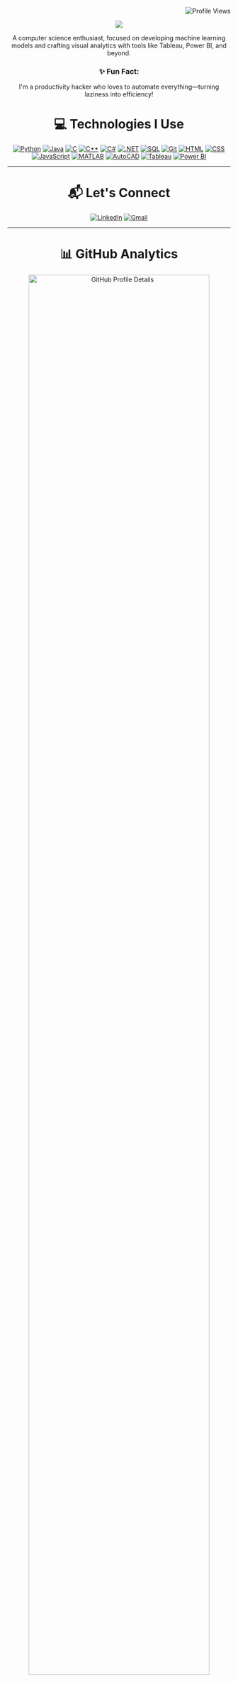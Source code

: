 <!-- Profile Views Badge -->
<p align="right">
    <img src="https://komarev.com/ghpvc/?username=ArifurRahmanShezan&style=plastic&color=blue&label=Profile+Visitors" alt="Profile Views" />
</p>

<!-- Welcome Animation -->
<p align="center">
    <img src="https://readme-typing-svg.herokuapp.com?font=Roboto&size=30&duration=3000&pause=500&color=FF4500&width=600&lines=Hey+there!+👋;I'm+Arifur-Rahman-Shezan!;+Passionate+CS+Student" />
</p>

<!-- About Me Section -->
<p align="center">A computer science enthusiast, focused on developing machine learning models and crafting visual analytics with tools like Tableau, Power BI, and beyond.</p>

<h3 align="center">✨ Fun Fact:</h3>
<p align="center">I'm a productivity hacker who loves to automate everything—turning laziness into efficiency!</p>

<!-- Tech Stack Section -->
<h1 align="center">💻 Technologies I Use</h1>
<p align="center">
    <a href="https://www.python.org/"><img src="https://img.shields.io/badge/Python-3776AB?style=flat-square&logo=python&logoColor=white" alt="Python" /></a>
    <a href="https://www.java.com/"><img src="https://img.shields.io/badge/Java-007396?style=flat-square&logo=java&logoColor=white" alt="Java" /></a>
    <a href="https://en.wikipedia.org/wiki/C_(programming_language)"><img src="https://img.shields.io/badge/C-00599C?style=flat-square&logo=c&logoColor=white" alt="C" /></a>
    <a href="https://isocpp.org/"><img src="https://img.shields.io/badge/C++-00599C?style=flat-square&logo=c%2B%2B&logoColor=white" alt="C++" /></a>
    <a href="https://learn.microsoft.com/en-us/dotnet/csharp/"><img src="https://img.shields.io/badge/C%23-239120?style=flat-square&logo=c-sharp&logoColor=white" alt="C#" /></a>
    <a href="https://dotnet.microsoft.com/"><img src="https://img.shields.io/badge/.NET-5C2D91?style=flat-square&logo=dotnet&logoColor=white" alt=".NET" /></a>
    <a href="https://www.postgresql.org/"><img src="https://img.shields.io/badge/SQL-4479A1?style=flat-square&logo=postgresql&logoColor=white" alt="SQL" /></a>
    <a href="https://git-scm.com/"><img src="https://img.shields.io/badge/Git-F05032?style=flat-square&logo=git&logoColor=white" alt="Git" /></a>
    <a href="https://developer.mozilla.org/en-US/docs/Web/HTML"><img src="https://img.shields.io/badge/HTML-E34F26?style=flat-square&logo=html5&logoColor=white" alt="HTML" /></a>
    <a href="https://developer.mozilla.org/en-US/docs/Web/CSS"><img src="https://img.shields.io/badge/CSS-1572B6?style=flat-square&logo=css3&logoColor=white" alt="CSS" /></a>
    <a href="https://developer.mozilla.org/en-US/docs/Web/JavaScript"><img src="https://img.shields.io/badge/JavaScript-F7DF1E?style=flat-square&logo=javascript&logoColor=black" alt="JavaScript" /></a>
    <a href="https://www.mathworks.com/products/matlab.html"><img src="https://img.shields.io/badge/MATLAB-0076A8?style=flat-square&logo=mathworks&logoColor=white" alt="MATLAB" /></a>
    <a href="https://www.autodesk.com/products/autocad/overview"><img src="https://img.shields.io/badge/AutoCAD-EE3124?style=flat-square&logo=autodesk&logoColor=white" alt="AutoCAD" /></a>
    <a href="https://www.tableau.com/"><img src="https://img.shields.io/badge/Tableau-E97627?style=flat-square&logo=tableau&logoColor=white" alt="Tableau" /></a>
    <a href="https://powerbi.microsoft.com/"><img src="https://img.shields.io/badge/Power%20BI-F2C811?style=flat-square&logo=powerbi&logoColor=white" alt="Power BI" /></a>
</p>
<hr>

<!-- Connect Section -->
<h1 align="center">📬 Let's Connect</h1>
<p align="center">
    <a href="https://www.linkedin.com/in/arifurrahmanshezan/"><img src="https://img.shields.io/badge/LinkedIn-0A66C2?style=for-the-badge&logo=linkedin&logoColor=white" alt="LinkedIn" /></a>
    <a href="mailto:arifurrahmanshezan@gmail.com"><img src="https://img.shields.io/badge/Gmail-D14836?style=for-the-badge&logo=gmail&logoColor=white" alt="Gmail" /></a>
</p>
<hr>

<!-- GitHub Stats Section -->
<h1 align="center">📊 GitHub Analytics</h1>
<p align="center">
    <img src="http://github-profile-summary-cards.vercel.app/api/cards/profile-details?username=ArifurRahmanShezan&theme=github_dark" alt="GitHub Profile Details" style="width: 90%;" />
</p>
<p align="center">
    <img src="http://github-profile-summary-cards.vercel.app/api/cards/repos-per-language?username=ArifurRahmanShezan&theme=github_dark" alt="Repos Per Language" style="width: 48%;" />
    <img src="http://github-profile-summary-cards.vercel.app/api/cards/most-commit-language?username=ArifurRahmanShezan&theme=github_dark" alt="Most Commit Language" style="width: 48%;" />
</p>
<p align="center">
    <img src="http://github-profile-summary-cards.vercel.app/api/cards/stats?username=ArifurRahmanShezan&theme=github_dark" alt="GitHub Stats" style="width: 48%;" />
    <img src="http://github-profile-summary-cards.vercel.app/api/cards/productive-time?username=ArifurRahmanShezan&theme=github_dark&utcOffset=6" alt="Productive Time" style="width: 48%;" />
</p>
<hr>

<!-- GitHub Trophies Section -->
<h1 align="center">🏆 GitHub Trophies</h1>
<p align="center">
    <img src="https://github-profile-trophy.vercel.app/?username=ArifurRahmanShezan&theme=radical" alt="GitHub Trophies" style="width: 100%;" />
</p>
<hr>

<!-- Closing Footer -->
<p align="center">
    <img src="https://readme-typing-svg.herokuapp.com?font=Roboto&size=20&center=true&vCenter=true&width=500&height=50&lines=Crafted+with+%E2%9D%A4%EF%B8%8F+using+HTML+and+CSS!" />
</p>
